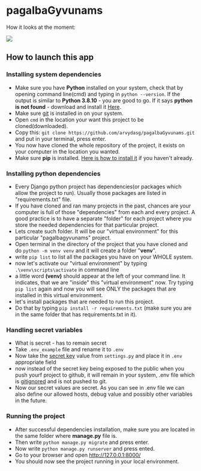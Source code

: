 # pagalbaGyvunams

How it looks at the moment:

![](https://github.com/arvydasg/pagalbaGyvunams/blob/20221123_before_client_inspects/20221123_before_client_inspect.gif)

## How to launch this app

### Installing system dependencies

- Make sure you have **Python** installed on your system, check that by
  opening command line(cmd) and typing in `python --version`. If the output is
  similar to **Python 3.8.10** - you are good to go. If it says **python is
  not found** -  download and install it [Here](https://www.python.org/downloads/).
- Make sure [git](https://www.python.org/downloads/) is installed in on your system.
- Open `cmd` in the location your want this project to be cloned(downloaded).
- Copy this: `git clone https://github.com/arvydasg/pagalbaGyvunams.git`
  and put in your terminal, press enter.
- You now have cloned the whole repository of the project, it exists
  on your computer in the location you wanted.
- Make sure **pip** is installed. [Here is how to install
  it](https://www.geeksforgeeks.org/how-to-install-pip-on-windows/) if
  you haven't already.
  
### Installing python dependencies

- Every Django python project has dependencies(or packages which
  allow the project to run). Usually those packages are listed in
  "requirements.txt" file.
- If you have cloned and ran many projects in the past, chances are your computer
  is full of those "dependencies" from each and every project. A good practice is
  to have a separate "folder" for each project where you store the
  needed dependencies for that particular project.
- Lets create such folder. It will be our "virtual environment" for
  this particular "pagalbagyvunams" project.
- Open terminal in the directory of the project that you have cloned
  and do `python -m venv venv` and it will create a folder "**venv**".
- write `pip list` to list all the packages you have on your WHOLE
  system.
- now let's activate our "virtual environment" by typing
  `.\venv\scripts\activate` in command line
- a little word **(venv)** should appear at the left of your command line. It
  indicates, that we are "inside" this "virtual environment" now. Try
  typing `pip list` again and now you will see ONLY the packages that
  are installed in this virtual environment.
- let's install packages that are needed to run this project.
- Do that by typing `pip install -r requirements.txt` (make sure you
  are in the same folder that has requirements.txt in it).
  
### Handling secret variables

- What is secret - has to remain secret
- Take `.env_example` file and rename it to `.env`
- Now take the [secret
  key](https://stackoverflow.com/questions/7382149/whats-the-purpose-of-django-setting-secret-key)
  value from `settings.py` and place it in `.env` appropriate field
- now instead of the secret key being exposed to the public when you
  push yourf project to github, it will remain in your system, .env
  file which is [gitignored](https://git-scm.com/docs/gitignore) and
  is not pushed to git.
- Now our secret values are secret. As you can see in .env file we can
  also define our allowed hosts, debug value and possibly other
  variables in the future.

### Running the project

- After successful dependencies installation, make sure you are
  located in the same folder where **manage.py** file is.
- Then write `python manage.py migrate` and press enter.
- Now write `python manage.py runserver` and press ented.
- Go to your browser and open http://127.0.0.1:8000/ 
- You should now see the project running in your local environment.
